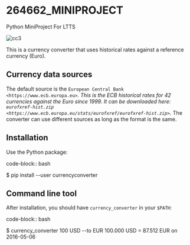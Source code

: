 # 264662_MINIPROJECT

Python MiniProject For LTTS


![cc3](https://user-images.githubusercontent.com/80335764/115119782-cbb6df80-9fc7-11eb-9724-a183aa4a08d8.png)


This is a currency converter that uses historical rates against a reference currency (Euro).

Currency data sources
---------------------

The default source is the `European Central Bank <https://www.ecb.europa.eu>`_. This is the ECB historical rates for 42 currencies against the Euro since 1999.
It can be downloaded here: `eurofxref-hist.zip <https://www.ecb.europa.eu/stats/eurofxref/eurofxref-hist.zip>`_.
The converter can use different sources as long as the format is the same.

Installation
------------
Use the Python package:

code-block:: bash

  $ pip install --user currencyconverter

Command line tool
-----------------

After installation, you should have ``currency_converter`` in your ``$PATH``:

code-block:: bash

 $ currency_converter 100 USD --to EUR
 100.000 USD = 87.512 EUR on 2016-05-06
 

